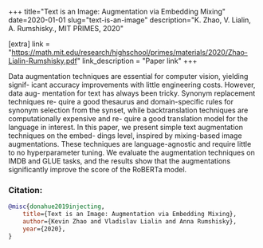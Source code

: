 +++
title="Text is an Image: Augmentation via Embedding Mixing"
date=2020-01-01
slug="text-is-an-image"
description="K. Zhao, V. Lialin, A. Rumshisky., MIT PRIMES, 2020"

[extra]
link = "https://math.mit.edu/research/highschool/primes/materials/2020/Zhao-Lialin-Rumshisky.pdf"
link_description = "Paper link"
+++

Data augmentation techniques are essential for computer vision, yielding signif-
icant accuracy improvements with little engineering costs. However, data aug-
mentation for text has always been tricky. Synonym replacement techniques re-
quire a good thesaurus and domain-specific rules for synonym selection from the
synset, while backtranslation techniques are computationally expensive and re-
quire a good translation model for the language in interest.
In this paper, we present simple text augmentation techniques on the embed-
dings level, inspired by mixing-based image augmentations. These techniques
are language-agnostic and require little to no hyperparameter tuning. We evaluate
the augmentation techniques on IMDB and GLUE tasks, and the results show that
the augmentations significantly improve the score of the RoBERTa model.

<!-- more -->

### Citation:
```bibtex
@misc{donahue2019injecting,
    title={Text is an Image: Augmentation via Embedding Mixing},
    author={Kevin Zhao and Vladislav Lialin and Anna Rumshisky},
    year={2020},
}
```
